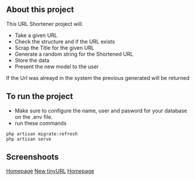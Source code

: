 ## About this project

This URL Shortener project will.

- Take a given URL
- Check the structure and if the URL exists
- Scrap the Title for the given URL
- Generate a random string for the Shortened URL
- Store the data
- Present the new model to the user

If the Url was alreayd in the system the previous generated will be returned

## To run the project

- Make sure to configure the name, user and pasword for your database on the .env file.
- run these commands
```
php artisan migrate:refresh
php artisan serve
```

## Screenshoots

[Homepage](readme_images/home.jpg)
[New tinyURL](readme_images/New_URL.JPG)
[Homepage](readme_images/top100.jpg)
